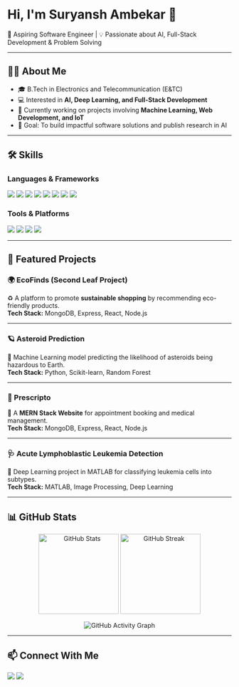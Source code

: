 # Hi, I'm Suryansh Ambekar 👋

🚀 Aspiring Software Engineer | 💡 Passionate about AI, Full-Stack Development & Problem Solving  

---

## 👨‍💻 About Me  
- 🎓 B.Tech in Electronics and Telecommunication (E&TC)  
- 💻 Interested in **AI, Deep Learning, and Full-Stack Development**  
- 🌱 Currently working on projects involving **Machine Learning, Web Development, and IoT**  
- 🎯 Goal: To build impactful software solutions and publish research in AI  

---

## 🛠️ Skills  

### Languages & Frameworks  
<p align="left">
  <img src="https://img.shields.io/badge/Python-3776AB?style=for-the-badge&logo=python&logoColor=white" />
  <img src="https://img.shields.io/badge/C-00599C?style=for-the-badge&logo=c&logoColor=white" />
  <img src="https://img.shields.io/badge/C++-00599C?style=for-the-badge&logo=cplusplus&logoColor=white" />
  <img src="https://img.shields.io/badge/HTML5-E34F26?style=for-the-badge&logo=html5&logoColor=white" />
  <img src="https://img.shields.io/badge/CSS3-1572B6?style=for-the-badge&logo=css3&logoColor=white" />
  <img src="https://img.shields.io/badge/JavaScript-F7DF1E?style=for-the-badge&logo=javascript&logoColor=black" />
  <img src="https://img.shields.io/badge/Node.js-339933?style=for-the-badge&logo=nodedotjs&logoColor=white" />
  <img src="https://img.shields.io/badge/MongoDB-47A248?style=for-the-badge&logo=mongodb&logoColor=white" />
</p>

### Tools & Platforms  
<p align="left">
  <img src="https://img.shields.io/badge/Git-F05032?style=for-the-badge&logo=git&logoColor=white" />
  <img src="https://img.shields.io/badge/GitHub-181717?style=for-the-badge&logo=github&logoColor=white" />
  <img src="https://img.shields.io/badge/Streamlit-FF4B4B?style=for-the-badge&logo=streamlit&logoColor=white" />
  <img src="https://img.shields.io/badge/Matlab-0076A8?style=for-the-badge&logo=mathworks&logoColor=white" />
</p>

---

## 📌 Featured Projects  

### 🌍 EcoFinds (Second Leaf Project)  
♻️ A platform to promote **sustainable shopping** by recommending eco-friendly products.  
**Tech Stack:** MongoDB, Express, React, Node.js  

---

### 🪐 Asteroid Prediction  
🚀 Machine Learning model predicting the likelihood of asteroids being hazardous to Earth.  
**Tech Stack:** Python, Scikit-learn, Random Forest  

---

### 💊 Prescripto  
📅 A **MERN Stack Website** for appointment booking and medical management.  
**Tech Stack:** MongoDB, Express, React, Node.js  

---

### 🩺 Acute Lymphoblastic Leukemia Detection  
🔬 Deep Learning project in MATLAB for classifying leukemia cells into subtypes.  
**Tech Stack:** MATLAB, Image Processing, Deep Learning  

---

## 📊 GitHub Stats  

<p align="center">
  <img src="https://github-readme-stats.vercel.app/api?username=Suryanshambekar&show_icons=true&theme=radical" alt="GitHub Stats" height="180"/>
  <img src="https://github-readme-streak-stats.herokuapp.com/?user=Suryanshambekar&theme=radical" alt="GitHub Streak" height="180"/>
</p>

<p align="center">
  <img src="https://github-readme-activity-graph.vercel.app/graph?username=Suryanshambekar&theme=radical" alt="GitHub Activity Graph"/>
</p>

---

## 📫 Connect With Me  
<p align="left">
  <a href="https://github.com/Suryanshambekar"><img src="https://img.shields.io/badge/GitHub-181717?style=for-the-badge&logo=github&logoColor=white" /></a>
  <a href="https://www.linkedin.com/in/suryansh-ambekar"><img src="https://img.shields.io/badge/LinkedIn-0A66C2?style=for-the-badge&logo=linkedin&logoColor=white" /></a>
</p>
